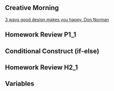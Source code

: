 ## Creative Morning
[3 ways good design makes you happy. Don Norman](https://www.ted.com/talks/don_norman_on_design_and_emotion)

## Homework Review P1_1
## Conditional Construct (if-else)

## Homework Review H2_1
## Variables
